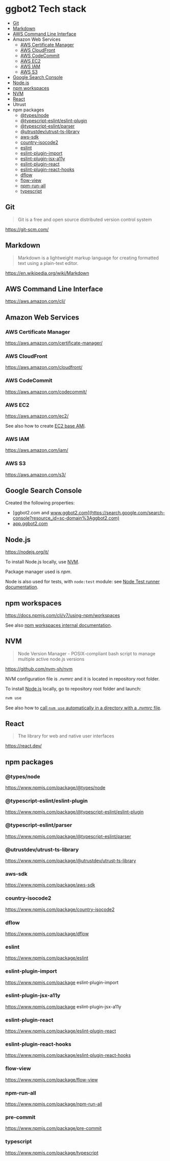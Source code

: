 # ggbot2 Tech stack

- [Git](#git)
- [Markdown](#markdown)
- [AWS Command Line Interface](#aws-command-line-interface)
- Amazon Web Services
  - [AWS Certificate Manager](#aws-certificate-manager)
  - [AWS CloudFront](#aws-cloudfront)
  - [AWS CodeCommit](#aws-codecommit)
  - [AWS EC2](#aws-ec2)
  - [AWS IAM](#aws-iam)
  - [AWS S3](#aws-s3)
- [Google Search Console](google-search-console)
- [Node.js](#nodejs)
- [npm workspaces](#npm-workspaces)
- [NVM](#nvm)
- [React](#react)
- Utrust
- npm packages
  - [@types/node](#typesnode)
  - [@typescript-eslint/eslint-plugin](#typescript-eslinteslint-plugin)
  - [@typescript-eslint/parser](#typescript-eslintparser)
  - [@utrustdev/utrust-ts-library](utrustdevutrust-ts-library)
  - [aws-sdk](#aws-sdk)
  - [country-isocode2](#country-isocode2)
  - [eslint](#eslint)
  - [eslint-plugin-import](#eslint-plugin-import)
  - [eslint-plugin-jsx-a11y](#eslint-plugin-jsx-a11y)
  - [eslint-plugin-react](#eslint-plugin-react)
  - [eslint-plugin-react-hooks](#eslint-plugin-react-hooks)
  - [dflow](#dflow)
  - [flow-view](#flow-view)
  - [npm-run-all](#npm-run-all)
  - [typescript](#typescript)

## Git

> Git is a free and open source distributed version control system

https://git-scm.com/

## Markdown

> Markdown is a lightweight markup language for creating formatted text using a plain-text editor.

https://en.wikipedia.org/wiki/Markdown

## AWS Command Line Interface

https://aws.amazon.com/cli/

## Amazon Web Services

### AWS Certificate Manager

https://aws.amazon.com/certificate-manager/

### AWS CloudFront

https://aws.amazon.com/cloudfront/

### AWS CodeCommit

https://aws.amazon.com/codecommit/

### AWS EC2

https://aws.amazon.com/ec2/

See also how to create [EC2 base AMI](./ec2-base-ami.md).

### AWS IAM

https://aws.amazon.com/iam/

### AWS S3

https://aws.amazon.com/s3/

## Google Search Console

Created the following properties:

- [ggbot2.com and www.ggbot2.com](https://search.google.com/search-console?resource_id=sc-domain%3Aggbot2.com)
- [app.ggbot2.com](https://search.google.com/search-console/sitemaps?resource_id=sc-domain%3Aapp.ggbot2.com)

## Node.js

https://nodejs.org/it/

To install Node.js locally, use [NVM](#nvm).

Package manager used is _npm_.

Node is also used for tests, with `node:test` module: see [Node Test runner documentation](https://nodejs.org/api/test.html).

## npm workspaces

https://docs.npmjs.com/cli/v7/using-npm/workspaces

See also [npm workspaces internal documentation](./npm-workspaces.md).

## NVM

> Node Version Manager - POSIX-compliant bash script to manage multiple active node.js versions

https://github.com/nvm-sh/nvm

NVM configuration file is _.nvmrc_ and it is located in repository root folder.

To install [Node.js](#nodejs) locally, go to repository root folder and launch:

```sh
nvm use
```

See also how to [call `nvm use` automatically in a directory with a _.nvmrc_ file](https://github.com/nvm-sh/nvm#calling-nvm-use-automatically-in-a-directory-with-a-nvmrc-file).

## React

> The library for web and native user interfaces

https://react.dev/

## npm packages

### @types/node

https://www.npmjs.com/package/@types/node

### @typescript-eslint/eslint-plugin

https://www.npmjs.com/package/@typescript-eslint/eslint-plugin

### @typescript-eslint/parser

https://www.npmjs.com/package/@typescript-eslint/parser

### @utrustdev/utrust-ts-library

https://www.npmjs.com/package/@utrustdev/utrust-ts-library

### aws-sdk

https://www.npmjs.com/package/aws-sdk

### country-isocode2

https://www.npmjs.com/package/country-isocode2

### dflow

https://www.npmjs.com/package/dflow

### eslint

https://www.npmjs.com/package/eslint

### eslint-plugin-import

https://www.npmjs.com/package eslint-plugin-import

### eslint-plugin-jsx-a11y

https://www.npmjs.com/package eslint-plugin-jsx-a11y

### eslint-plugin-react

https://www.npmjs.com/package/eslint-plugin-react

### eslint-plugin-react-hooks

https://www.npmjs.com/package/eslint-plugin-react-hooks

### flow-view

https://www.npmjs.com/package/flow-view

### npm-run-all

https://www.npmjs.com/package/npm-run-all

### pre-commit

https://www.npmjs.com/package/pre-commit

### typescript

https://www.npmjs.com/package/typescript
